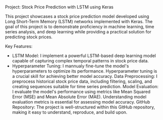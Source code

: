 Project: Stock Price Prediction with LSTM using Keras

This project showcases a stock price prediction model developed using Long Short-Term Memory (LSTM) networks implemented with Keras. The goal of this project is to demonstrate proficiency in machine learning, time series analysis, and deep learning while providing a practical solution for predicting stock prices. 

Key Features:

- LSTM Model: I implement a powerful LSTM-based deep learning model capable of capturing complex temporal patterns in stock price data.
- Hyperparameter Tuning: I mannualy fine-tune the model's hyperparameters to optimize its performance. Hyperparameter tuning is a crucial skill for achieving better model accuracy.
Data Preprocessing: I preprocess historical stock price data, including filtering, scaling, and creating sequences suitable for time series prediction.
Model Evaluation: I evaluate the model's performance using metrics like Mean Squared Error (MSE) and Mean Absolute Error (MAE). Understanding model evaluation metrics is essential for assessing model accuracy.
GitHub Repository: The project is well-structured within this GitHub repository, making it easy to understand, reproduce, and build upon.
